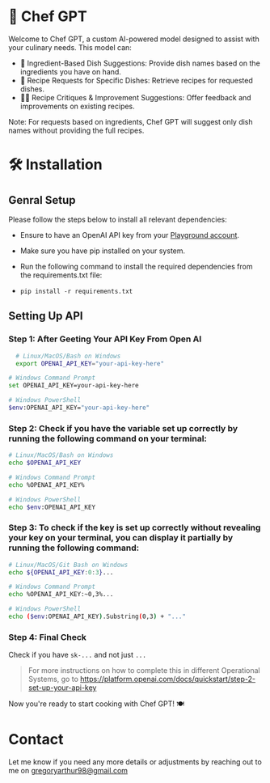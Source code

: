 # 🍳 Chef GPT
Welcome to Chef GPT, a custom AI-powered model designed to assist with your culinary needs. This model can:

- 🥘 Ingredient-Based Dish Suggestions: Provide dish names based on the ingredients you have on hand.
- 🍲 Recipe Requests for Specific Dishes: Retrieve recipes for requested dishes.
- 🧑‍🍳 Recipe Critiques & Improvement Suggestions: Offer feedback and improvements on existing recipes.

Note: For requests based on ingredients, Chef GPT will suggest only dish names without providing the full recipes.

# 🛠 Installation

## Genral Setup
Please follow the steps below to install all relevant dependencies:

- Ensure to have an OpenAI API key from your [Playground account](https://platform.openai.com/settings/profile?tab=api-keys).

- Make sure you have pip installed on your system.

- Run the following command to install the required dependencies from the requirements.txt file:

- `pip install -r requirements.txt`

## Setting Up API

### Step 1: After Geeting Your API Key From Open AI 
 ```bash
   # Linux/MacOS/Bash on Windows
   export OPENAI_API_KEY="your-api-key-here"
   ```

   ```bash
   # Windows Command Prompt
   set OPENAI_API_KEY=your-api-key-here
   ```

   ```bash
   # Windows PowerShell
   $env:OPENAI_API_KEY="your-api-key-here"
   ```

 ### Step 2: Check if you have the variable set up correctly by running the following command on your terminal:

   ```bash
   # Linux/MacOS/Bash on Windows
   echo $OPENAI_API_KEY
   ```

   ```bash
   # Windows Command Prompt
   echo %OPENAI_API_KEY%
   ```

   ```bash
   # Windows PowerShell
   echo $env:OPENAI_API_KEY
   ```

 ### Step 3: To check if the key is set up correctly without revealing your key on your terminal, you can display it partially by running the following command:

   ```bash
   # Linux/MacOS/Git Bash on Windows
   echo ${OPENAI_API_KEY:0:3}...
   ```

   ```bash
   # Windows Command Prompt
   echo %OPENAI_API_KEY:~0,3%...
   ```

   ```bash
   # Windows PowerShell
   echo ($env:OPENAI_API_KEY).Substring(0,3) + "..."
   ```

### Step 4: Final Check

 Check if you have `sk-...` and not just `...`

> For more instructions on how to complete this in different Operational Systems, go to <https://platform.openai.com/docs/quickstart/step-2-set-up-your-api-key>

Now you're ready to start cooking with Chef GPT! 🍽️

# Contact 
Let me know if you need any more details or adjustments by reaching out to me on gregoryarthur98@gmail.com

